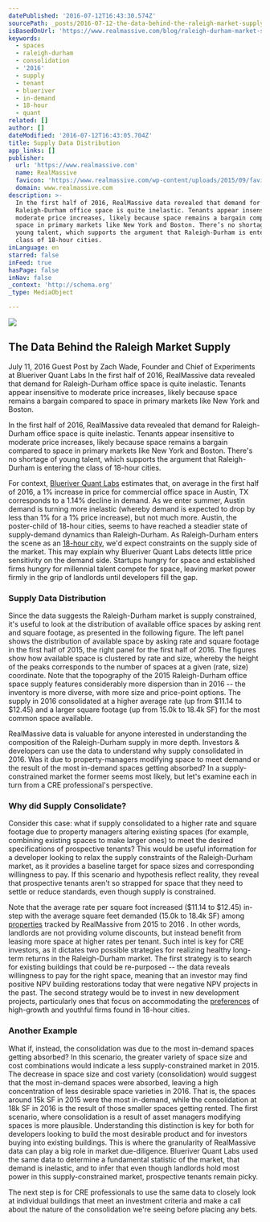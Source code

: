 ```yaml
---
datePublished: '2016-07-12T16:43:30.574Z'
sourcePath: _posts/2016-07-12-the-data-behind-the-raleigh-market-supply.md
isBasedOnUrl: 'https://www.realmassive.com/blog/raleigh-durham-market-supply/'
keywords:
  - spaces
  - raleigh-durham
  - consolidation
  - '2016'
  - supply
  - tenant
  - blueriver
  - in-demand
  - 18-hour
  - quant
related: []
author: []
dateModified: '2016-07-12T16:43:05.704Z'
title: Supply Data Distribution
app_links: []
publisher:
  url: 'https://www.realmassive.com'
  name: RealMassive
  favicon: 'https://www.realmassive.com/wp-content/uploads/2015/09/favicon.png'
  domain: www.realmassive.com
description: >-
  In the first half of 2016, RealMassive data revealed that demand for
  Raleigh-Durham office space is quite inelastic. Tenants appear insensitive to
  moderate price increases, likely because space remains a bargain compared to
  space in primary markets like New York and Boston. There’s no shortage of
  young talent, which supports the argument that Raleigh-Durham is entering the
  class of 18-hour cities.
inLanguage: en
starred: false
inFeed: true
hasPage: false
inNav: false
_context: 'http://schema.org'
_type: MediaObject

---
```

<article style=""><img src="https://imgflo.herokuapp.com/graph/vahj1ThiexotieMo/fc6744e60849d1975eb91b36f8b0fb6e/noop.png?input=https%3A%2F%2Fstorage.googleapis.com%2Frm-wp-production%2F%2F2016%2F07%2FRaleigh-Data-Chart.png" /><h1>The Data Behind the Raleigh Market Supply</h1><p>July 11, 2016 Guest Post by Zach Wade, Founder and Chief of Experiments at Blueriver Quant Labs In the first half of 2016, RealMassive data revealed that demand for Raleigh-Durham office space is quite inelastic. Tenants appear insensitive to moderate price increases, likely because space remains a bargain compared to space in primary markets like New York and Boston.</p></article>

In the first half of 2016, RealMassive data revealed that demand for Raleigh-Durham office space is quite inelastic. Tenants appear insensitive to moderate price increases, likely because space remains a bargain compared to space in primary markets like New York and Boston. There's no shortage of young talent, which supports the argument that Raleigh-Durham is entering the class of 18-hour cities.

For context, [Blueriver Quant Labs][0] estimates that, on average in the first half of 2016, a 1% increase in price for commercial office space in Austin, TX corresponds to a 1.14% decline in demand. As we enter summer, Austin demand is turning more inelastic (whereby demand is expected to drop by less than 1% for a 1% price increase), but not much more. Austin, the poster-child of 18-hour cities, seems to have reached a steadier state of supply-demand dynamics than Raleigh-Durham. As Raleigh-Durham enters the scene as an [18-hour city][1], we'd expect constraints on the supply side of the market. This may explain why Blueriver Quant Labs detects little price sensitivity on the demand side. Startups hungry for space and established firms hungry for millennial talent compete for space, leaving market power firmly in the grip of landlords until developers fill the gap.

### Supply Data Distribution

Since the data suggests the Raleigh-Durham market is supply constrained, it's useful to look at the distribution of available office spaces by asking rent and square footage, as presented in the following figure. The left panel shows the distribution of available space by asking rate and square footage in the first half of 2015, the right panel for the first half of 2016\. The figures show how available space is clustered by rate and size, whereby the height of the peaks corresponds to the number of spaces at a given (rate, size) coordinate. Note that the topography of the 2015 Raleigh-Durham office space supply features considerably more dispersion than in 2016 -- the inventory is more diverse, with more size and price-point options. The supply in 2016 consolidated at a higher average rate (up from $11.14 to $12.45) and a larger square footage (up from 15.0k to 18.4k SF) for the most common space available.

RealMassive data is valuable for anyone interested in understanding the composition of the Raleigh-Durham supply in more depth. Investors & developers can use the data to understand why supply consolidated in 2016\. Was it due to property-managers modifying space to meet demand or the result of the most in-demand spaces getting absorbed? In a supply-constrained market the former seems most likely, but let's examine each in turn from a CRE professional's perspective.

### Why did Supply Consolidate?

Consider this case: what if supply consolidated to a higher rate and square footage due to property managers altering existing spaces (for example, combining existing spaces to make larger ones) to meet the desired specifications of prospective tenants? This would be useful information for a developer looking to relax the supply constraints of the Raleigh-Durham market, as it provides a baseline target for space sizes and corresponding willingness to pay. If this scenario and hypothesis reflect reality, they reveal that prospective tenants aren't so strapped for space that they need to settle or reduce standards, even though supply is constrained.

Note that the average rate per square foot increased ($11.14 to $12.45) in-step with the average square feet demanded (15.0k to 18.4k SF) among [properties][2] tracked by RealMassive from 2015 to 2016 . In other words, landlords are not providing volume discounts, but instead benefit from leasing more space at higher rates per tenant. Such intel is key for CRE investors, as it dictates two possible strategies for realizing healthy long-term returns in the Raleigh-Durham market. The first strategy is to search for existing buildings that could be re-purposed -- the data reveals willingness to pay for the right space, meaning that an investor may find positive NPV building restorations today that were negative NPV projects in the past. The second strategy would be to invest in new development projects, particularly ones that focus on accommodating the [preferences][3] of high-growth and youthful firms found in 18-hour cities.

### Another Example

What if, instead, the consolidation was due to the most in-demand spaces getting absorbed? In this scenario, the greater variety of space size and cost combinations would indicate a less supply-constrained market in 2015\. The decrease in space size and cost variety (consolidation) would suggest that the most in-demand spaces were absorbed, leaving a high concentration of less desirable space varieties in 2016\. That is, the spaces around 15k SF in 2015 were the most in-demand, while the consolidation at 18k SF in 2016 is the result of those smaller spaces getting rented. The first scenario, where consolidation is a result of asset managers modifying spaces is more plausible. Understanding this distinction is key for both for developers looking to build the most desirable product and for investors buying into existing buildings. This is where the granularity of RealMassive data can play a big role in market due-diligence. Blueriver Quant Labs used the same data to determine a fundamental statistic of the market, that demand is inelastic, and to infer that even though landlords hold most power in this supply-constrained market, prospective tenants remain picky.

The next step is for CRE professionals to use the same data to closely look at individual buildings that meet an investment criteria and make a call about the nature of the consolidation we're seeing before placing any bets.

[0]: http://blueriverquantlabs.com/
[1]: https://www.realmassive.com/blog/raleigh-durham-a-market-on-the-rise/
[2]: https://www.realmassive.com/search?city=Raleigh,%2BNC&amp;spaceType=%5Blease,sublease%5D
[3]: http://citycenterlehighvalley.com/businesses-milennials-love-18-hour-cities/